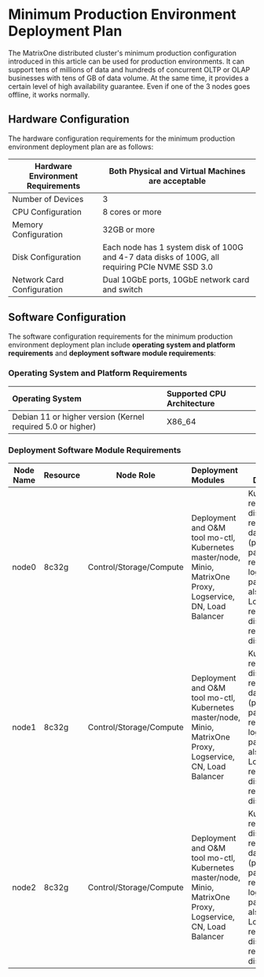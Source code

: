 # Minimum Production Environment Deployment Plan

The MatrixOne distributed cluster's minimum production configuration introduced in this article can be used for production environments. It can support tens of millions of data and hundreds of concurrent OLTP or OLAP businesses with tens of GB of data volume. At the same time, it provides a certain level of high availability guarantee. Even if one of the 3 nodes goes offline, it works normally.

## Hardware Configuration

The hardware configuration requirements for the minimum production environment deployment plan are as follows:

| Hardware Environment Requirements | Both Physical and Virtual Machines are acceptable |
| --------------------------------- | ------------------------------------------------- |
| Number of Devices                 | 3                                                 |
| CPU Configuration                 | 8 cores or more                                   |
| Memory Configuration              | 32GB or more                                      |
| Disk Configuration                | Each node has 1 system disk of 100G and 4-7 data disks of 100G, all requiring PCIe NVME SSD 3.0 |
| Network Card Configuration        | Dual 10GbE ports, 10GbE network card and switch   |

## Software Configuration

The software configuration requirements for the minimum production environment deployment plan include **operating system and platform requirements** and **deployment software module requirements**:

### Operating System and Platform Requirements

| Operating System                             | Supported CPU Architecture |
| :------------------------------------------- | :------------------------- |
| Debian 11 or higher version (Kernel required 5.0 or higher) | X86_64                     |

### Deployment Software Module Requirements

| Node Name | Resource | Node Role  | Deployment Modules                                                | Disk Deployment                                                    |
| --------- | -------- | ---------- | :--------------------------------------------------------------- | ------------------------------------------------------------------ |
| node0     | 8c32g    | Control/Storage/Compute | Deployment and O&M tool mo-ctl, Kubernetes master/node, Minio, MatrixOne Proxy, Logservice, DN, Load Balancer | Kubernetes requires 1 data disk, Minio requires 1 to 4 data disks (physical partitioning recommended, logical partitioning is also possible), Logservice requires 1 data disk, DN requires 1 data disk |
| node1     | 8c32g    | Control/Storage/Compute | Deployment and O&M tool mo-ctl, Kubernetes master/node, Minio, MatrixOne Proxy, Logservice, CN, Load Balancer | Kubernetes requires 1 data disk, Minio requires 1 to 4 data disks (physical partitioning recommended, logical partitioning is also possible), Logservice requires 1 data disk, CN requires 1 data disk |
| node2     | 8c32g    | Control/Storage/Compute | Deployment and O&M tool mo-ctl, Kubernetes master/node, Minio, MatrixOne Proxy, Logservice, CN, Load Balancer | Kubernetes requires 1 data disk, Minio requires 1 to 4 data disks (physical partitioning recommended, logical partitioning is also possible), Logservice requires 1 data disk, CN requires 1 data disk |
